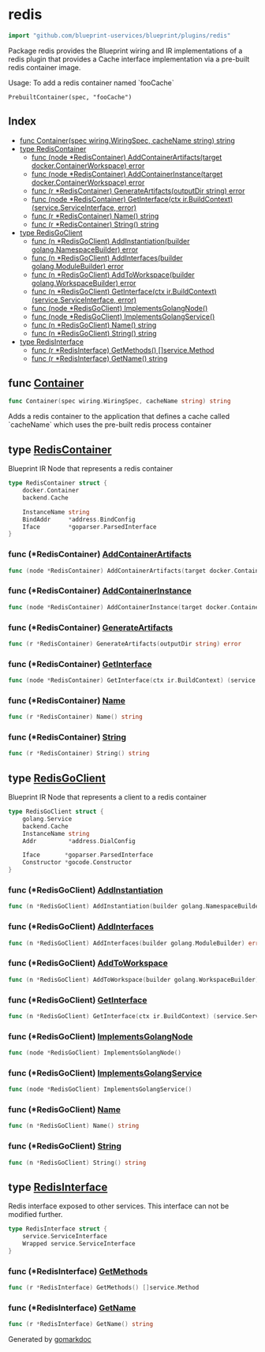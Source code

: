 <!-- Code generated by gomarkdoc. DO NOT EDIT -->

# redis

```go
import "github.com/blueprint-uservices/blueprint/plugins/redis"
```

Package redis provides the Blueprint wiring and IR implementations of a redis plugin that provides a Cache interface implementation via a pre\-built redis container image.

Usage: To add a redis container named \`fooCache\`

```
PrebuiltContainer(spec, "fooCache")
```

## Index

- [func Container\(spec wiring.WiringSpec, cacheName string\) string](<#Container>)
- [type RedisContainer](<#RedisContainer>)
  - [func \(node \*RedisContainer\) AddContainerArtifacts\(target docker.ContainerWorkspace\) error](<#RedisContainer.AddContainerArtifacts>)
  - [func \(node \*RedisContainer\) AddContainerInstance\(target docker.ContainerWorkspace\) error](<#RedisContainer.AddContainerInstance>)
  - [func \(r \*RedisContainer\) GenerateArtifacts\(outputDir string\) error](<#RedisContainer.GenerateArtifacts>)
  - [func \(node \*RedisContainer\) GetInterface\(ctx ir.BuildContext\) \(service.ServiceInterface, error\)](<#RedisContainer.GetInterface>)
  - [func \(r \*RedisContainer\) Name\(\) string](<#RedisContainer.Name>)
  - [func \(r \*RedisContainer\) String\(\) string](<#RedisContainer.String>)
- [type RedisGoClient](<#RedisGoClient>)
  - [func \(n \*RedisGoClient\) AddInstantiation\(builder golang.NamespaceBuilder\) error](<#RedisGoClient.AddInstantiation>)
  - [func \(n \*RedisGoClient\) AddInterfaces\(builder golang.ModuleBuilder\) error](<#RedisGoClient.AddInterfaces>)
  - [func \(n \*RedisGoClient\) AddToWorkspace\(builder golang.WorkspaceBuilder\) error](<#RedisGoClient.AddToWorkspace>)
  - [func \(n \*RedisGoClient\) GetInterface\(ctx ir.BuildContext\) \(service.ServiceInterface, error\)](<#RedisGoClient.GetInterface>)
  - [func \(node \*RedisGoClient\) ImplementsGolangNode\(\)](<#RedisGoClient.ImplementsGolangNode>)
  - [func \(node \*RedisGoClient\) ImplementsGolangService\(\)](<#RedisGoClient.ImplementsGolangService>)
  - [func \(n \*RedisGoClient\) Name\(\) string](<#RedisGoClient.Name>)
  - [func \(n \*RedisGoClient\) String\(\) string](<#RedisGoClient.String>)
- [type RedisInterface](<#RedisInterface>)
  - [func \(r \*RedisInterface\) GetMethods\(\) \[\]service.Method](<#RedisInterface.GetMethods>)
  - [func \(r \*RedisInterface\) GetName\(\) string](<#RedisInterface.GetName>)


<a name="Container"></a>
## func [Container](<https://github.com/Blueprint-uServices/blueprint/blob/main/plugins/redis/wiring.go#L19>)

```go
func Container(spec wiring.WiringSpec, cacheName string) string
```

Adds a redis container to the application that defines a cache called \`cacheName\` which uses the pre\-built redis process container

<a name="RedisContainer"></a>
## type [RedisContainer](<https://github.com/Blueprint-uServices/blueprint/blob/main/plugins/redis/ir_redis_container.go#L14-L21>)

Blueprint IR Node that represents a redis container

```go
type RedisContainer struct {
    docker.Container
    backend.Cache

    InstanceName string
    BindAddr     *address.BindConfig
    Iface        *goparser.ParsedInterface
}
```

<a name="RedisContainer.AddContainerArtifacts"></a>
### func \(\*RedisContainer\) [AddContainerArtifacts](<https://github.com/Blueprint-uServices/blueprint/blob/main/plugins/redis/ir_redis_container.go#L81>)

```go
func (node *RedisContainer) AddContainerArtifacts(target docker.ContainerWorkspace) error
```



<a name="RedisContainer.AddContainerInstance"></a>
### func \(\*RedisContainer\) [AddContainerInstance](<https://github.com/Blueprint-uServices/blueprint/blob/main/plugins/redis/ir_redis_container.go#L85>)

```go
func (node *RedisContainer) AddContainerInstance(target docker.ContainerWorkspace) error
```



<a name="RedisContainer.GenerateArtifacts"></a>
### func \(\*RedisContainer\) [GenerateArtifacts](<https://github.com/Blueprint-uServices/blueprint/blob/main/plugins/redis/ir_redis_container.go#L77>)

```go
func (r *RedisContainer) GenerateArtifacts(outputDir string) error
```



<a name="RedisContainer.GetInterface"></a>
### func \(\*RedisContainer\) [GetInterface](<https://github.com/Blueprint-uServices/blueprint/blob/main/plugins/redis/ir_redis_container.go#L72>)

```go
func (node *RedisContainer) GetInterface(ctx ir.BuildContext) (service.ServiceInterface, error)
```



<a name="RedisContainer.Name"></a>
### func \(\*RedisContainer\) [Name](<https://github.com/Blueprint-uServices/blueprint/blob/main/plugins/redis/ir_redis_container.go#L68>)

```go
func (r *RedisContainer) Name() string
```



<a name="RedisContainer.String"></a>
### func \(\*RedisContainer\) [String](<https://github.com/Blueprint-uServices/blueprint/blob/main/plugins/redis/ir_redis_container.go#L64>)

```go
func (r *RedisContainer) String() string
```



<a name="RedisGoClient"></a>
## type [RedisGoClient](<https://github.com/Blueprint-uServices/blueprint/blob/main/plugins/redis/ir_client.go#L18-L26>)

Blueprint IR Node that represents a client to a redis container

```go
type RedisGoClient struct {
    golang.Service
    backend.Cache
    InstanceName string
    Addr         *address.DialConfig

    Iface       *goparser.ParsedInterface
    Constructor *gocode.Constructor
}
```

<a name="RedisGoClient.AddInstantiation"></a>
### func \(\*RedisGoClient\) [AddInstantiation](<https://github.com/Blueprint-uServices/blueprint/blob/main/plugins/redis/ir_client.go#L79>)

```go
func (n *RedisGoClient) AddInstantiation(builder golang.NamespaceBuilder) error
```



<a name="RedisGoClient.AddInterfaces"></a>
### func \(\*RedisGoClient\) [AddInterfaces](<https://github.com/Blueprint-uServices/blueprint/blob/main/plugins/redis/ir_client.go#L75>)

```go
func (n *RedisGoClient) AddInterfaces(builder golang.ModuleBuilder) error
```



<a name="RedisGoClient.AddToWorkspace"></a>
### func \(\*RedisGoClient\) [AddToWorkspace](<https://github.com/Blueprint-uServices/blueprint/blob/main/plugins/redis/ir_client.go#L71>)

```go
func (n *RedisGoClient) AddToWorkspace(builder golang.WorkspaceBuilder) error
```



<a name="RedisGoClient.GetInterface"></a>
### func \(\*RedisGoClient\) [GetInterface](<https://github.com/Blueprint-uServices/blueprint/blob/main/plugins/redis/ir_client.go#L67>)

```go
func (n *RedisGoClient) GetInterface(ctx ir.BuildContext) (service.ServiceInterface, error)
```



<a name="RedisGoClient.ImplementsGolangNode"></a>
### func \(\*RedisGoClient\) [ImplementsGolangNode](<https://github.com/Blueprint-uServices/blueprint/blob/main/plugins/redis/ir_client.go#L89>)

```go
func (node *RedisGoClient) ImplementsGolangNode()
```



<a name="RedisGoClient.ImplementsGolangService"></a>
### func \(\*RedisGoClient\) [ImplementsGolangService](<https://github.com/Blueprint-uServices/blueprint/blob/main/plugins/redis/ir_client.go#L90>)

```go
func (node *RedisGoClient) ImplementsGolangService()
```



<a name="RedisGoClient.Name"></a>
### func \(\*RedisGoClient\) [Name](<https://github.com/Blueprint-uServices/blueprint/blob/main/plugins/redis/ir_client.go#L43>)

```go
func (n *RedisGoClient) Name() string
```



<a name="RedisGoClient.String"></a>
### func \(\*RedisGoClient\) [String](<https://github.com/Blueprint-uServices/blueprint/blob/main/plugins/redis/ir_client.go#L39>)

```go
func (n *RedisGoClient) String() string
```



<a name="RedisInterface"></a>
## type [RedisInterface](<https://github.com/Blueprint-uServices/blueprint/blob/main/plugins/redis/ir_redis_container.go#L25-L28>)

Redis interface exposed to other services. This interface can not be modified further.

```go
type RedisInterface struct {
    service.ServiceInterface
    Wrapped service.ServiceInterface
}
```

<a name="RedisInterface.GetMethods"></a>
### func \(\*RedisInterface\) [GetMethods](<https://github.com/Blueprint-uServices/blueprint/blob/main/plugins/redis/ir_redis_container.go#L34>)

```go
func (r *RedisInterface) GetMethods() []service.Method
```



<a name="RedisInterface.GetName"></a>
### func \(\*RedisInterface\) [GetName](<https://github.com/Blueprint-uServices/blueprint/blob/main/plugins/redis/ir_redis_container.go#L30>)

```go
func (r *RedisInterface) GetName() string
```



Generated by [gomarkdoc](<https://github.com/princjef/gomarkdoc>)

